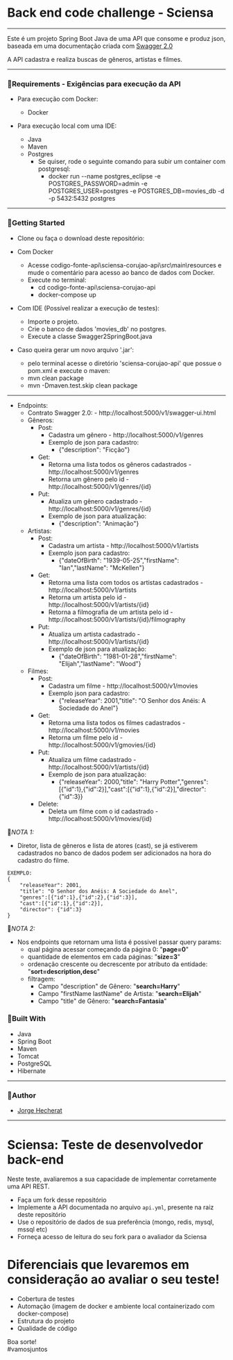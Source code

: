 # Back end code challenge - Sciensa
***
Este é um projeto Spring Boot Java de uma API que consome e produz json, baseada em uma documentação criada com [Swagger 2.0](https://github.com/Hechprad/Corujao-API-Sciensa/blob/master/api.yml)

A API cadastra e realiza buscas de gêneros, artistas e filmes.
***
### 📌Requirements - Exigências para execução da API

- Para execução com Docker:
    - Docker

- Para execução local com uma IDE:
    - Java
    - Maven
    - Postgres
        - Se quiser, rode o seguinte comando para subir um container com postgresql:
            - docker run --name postgres_eclipse -e POSTGRES_PASSWORD=admin -e POSTGRES_USER=postgres  -e POSTGRES_DB=movies_db -d -p 5432:5432 postgres

***
### 📌Getting Started

- Clone ou faça o download deste repositório:

- Com Docker
    - Acesse codigo-fonte-api\sciensa-corujao-api\src\main\resources e mude o comentário para acesso ao banco de dados com Docker.
    - Execute no terminal:
      - cd codigo-fonte-api\sciensa-corujao-api
      - docker-compose up
      
 - Com IDE (Possível realizar a execução de testes):
   - Importe o projeto.
   - Crie o banco de dados 'movies_db' no postgres.
   - Execute a classe Swagger2SpringBoot.java
   
 - Caso queira gerar um novo arquivo '.jar': 
   - pelo terminal acesse o diretório 'sciensa-corujao-api' que possue o pom.xml e execute o maven:
   - mvn clean package
   - mvn -Dmaven.test.skip clean package
   
***

- Endpoints:
  - Contrato Swagger 2.0:
        - http://localhost:5000/v1/swagger-ui.html
  - Gêneros: 
      - Post:
          - Cadastra um gênero - http://localhost:5000/v1/genres
          - Exemplo de json para cadastro: 
              - {"description": "Ficção"}
      - Get:
          - Retorna uma lista todos os gêneros cadastrados - http://localhost:5000/v1/genres
          - Retorna um gênero pelo id - http://localhost:5000/v1/genres/{id}
      - Put:
          - Atualiza um gênero cadastrado - http://localhost:5000/v1/genres/{id}
          - Exemplo de json para atualização: 
              - {"description": "Animação"}
  - Artistas:
      - Post:
          - Cadastra um artista - http://localhost:5000/v1/artists
          - Exemplo json para cadastro:
              - {"dateOfBirth": "1939-05-25","firstName": "Ian","lastName": "McKellen"}
      - Get:
          - Retorna uma lista com todos os artistas cadastrados - http://localhost:5000/v1/artists
          - Retorna um artista pelo id - http://localhost:5000/v1/artists/{id}
          - Retorna a filmografia de um artista pelo id - http://localhost:5000/v1/artists/{id}/filmography
      - Put:
          - Atualiza um artista cadastrado - http://localhost:5000/v1/artists/{id}
          - Exemplo de json para atualização: 
              - {"dateOfBirth": "1981-01-28","firstName": "Elijah","lastName": "Wood"}
  - Filmes:
      - Post:
          - Cadastra um filme - http://localhost:5000/v1/movies
          - Exemplo json para cadastro:
              - {"releaseYear": 2001,"title": "O Senhor dos Anéis: A Sociedade do Anel"}
      - Get:
          - Retorna uma lista todos os filmes cadastrados - http://localhost:5000/v1/movies
          - Retorna um filme pelo id - http://localhost:5000/v1/gmovies/{id}
      - Put:
          - Atualiza um filme cadastrado - http://localhost:5000/v1/artists/{id}
          - Exemplo de json para atualização:
               - {"releaseYear": 2000,"title": "Harry Potter","genres":[{"id":1},{"id":2}],"cast":[{"id":1},{"id":2}],"director": {"id":3}}
      - Delete:
          - Deleta um filme com o id cadastrado - http://localhost:5000/v1/movies/{id}

📌*NOTA 1:*
- Diretor, lista de gêneros e lista de atores (cast), se já estiverem cadastrados no banco de dados podem ser adicionados na hora do cadastro do filme.
    
```
EXEMPLO:
{
    "releaseYear": 2001,
    "title": "O Senhor dos Anéis: A Sociedade do Anel",
    "genres":[{"id":1},{"id":2},{"id":3}],
    "cast":[{"id":1},{"id":2}],
    "director": {"id":3}
}
```

📌*NOTA 2:*
- Nos endpoints que retornam uma lista é possivel passar query params:
    - qual página acessar começando da página 0: "**page=0**"
    - quantidade de elementos em cada páginas: "**size=3**"
    - ordenação crescente ou decrescente por atributo da entidade: "**sort=description,desc**" 
    - filtragem:
        - Campo "description" de Gênero: "**search=Harry**"
        - Campo "firstName lastName" de Artista: "**search=Elijah**"
        - Campo "title" de Gênero: "**search=Fantasia**"

### 📌Built With

 - Java
 - Spring Boot
 - Maven
 - Tomcat
 - PostgreSQL
 - Hibernate
 
***
### 📌Author

 - [Jorge Hecherat](https://github.com/Hechprad)

***
# Sciensa: Teste de desenvolvedor back-end

Neste teste, avaliaremos a sua capacidade de implementar corretamente uma API REST.
  - Faça um fork desse repositório
  - Implemente a API documentada no arquivo `api.yml`, presente na raiz deste repositório
  - Use o repositório de dados de sua preferência (mongo, redis, mysql, mssql etc)
  - Forneça acesso de leitura do seu fork para o avaliador da Sciensa

# Diferenciais que levaremos em consideração ao avaliar o seu teste!
  - Cobertura de testes
  - Automação (imagem de docker e ambiente local containerizado com docker-compose)
  - Estrutura do projeto
  - Qualidade de código

Boa sorte!  
#vamosjuntos
